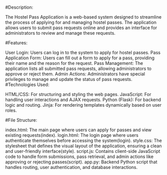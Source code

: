 #Description:

The Hostel Pass Application is a web-based system designed to streamline the process of applying for and managing hostel passes. The application allows users to submit pass requests online and provides an interface for administrators to review and manage these requests.

#Features:

User Login: Users can log in to the system to apply for hostel passes.
Pass Application Form: Users can fill out a form to apply for a pass, providing their name and the reason for the request.
Pass Management: The application lists all submitted pass requests, allowing administrators to approve or reject them.
Admin Actions: Administrators have special privileges to manage and update the status of pass requests.
#Technologies Used:

HTML/CSS: For structuring and styling the web pages.
JavaScript: For handling user interactions and AJAX requests.
Python (Flask): For backend logic and routing.
Jinja: For rendering templates dynamically based on user roles.

#File Structure:

index.html: The main page where users can apply for passes and view existing requests​(index).
login.html: The login page where users authenticate themselves before accessing the system​(login).
style.css: The stylesheet that defines the visual layout of the application, ensuring a clean and user-friendly interface​(style).
script.js: Contains client-side JavaScript code to handle form submissions, pass retrieval, and admin actions like approving or rejecting passes​(script).
app.py: Backend Python script that handles routing, user authentication, and database interactions.
